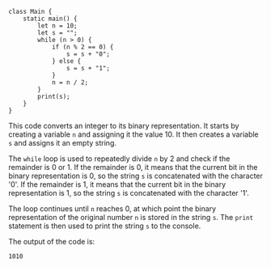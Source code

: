 ```cool
class Main {
    static main() {
        let n = 10;
        let s = "";
        while (n > 0) {
            if (n % 2 == 0) {
                s = s + "0";
            } else {
                s = s + "1";
            }
            n = n / 2;
        }
        print(s);
    }
}
```

This code converts an integer to its binary representation. It starts by creating a variable `n` and assigning it the value 10. It then creates a variable `s` and assigns it an empty string.

The `while` loop is used to repeatedly divide `n` by 2 and check if the remainder is 0 or 1. If the remainder is 0, it means that the current bit in the binary representation is 0, so the string `s` is concatenated with the character '0'. If the remainder is 1, it means that the current bit in the binary representation is 1, so the string `s` is concatenated with the character '1'.

The loop continues until `n` reaches 0, at which point the binary representation of the original number `n` is stored in the string `s`. The `print` statement is then used to print the string `s` to the console.

The output of the code is:

```
1010
```